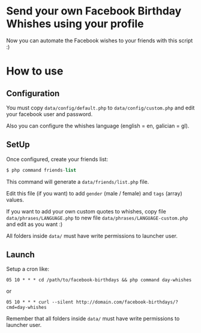# Send your own Facebook Birthday Whishes using your profile

Now you can automate the Facebook wishes to your friends with this script :)

# How to use

## Configuration

You must copy `data/config/default.php` to `data/config/custom.php` and edit your facebook user and password.

Also you can configure the whishes language (english = en, galician = gl).

## SetUp

Once configured, create your friends list:

```php
$ php command friends-list
```

This command will generate a `data/friends/list.php` file.

Edit this file (if you want) to add `gender` (male / female) and `tags` (array) values.

If you want to add your own custom quotes to whishes, copy file `data/phrases/LANGUAGE.php` to new file `data/phrases/LANGUAGE-custom.php` and edit as you want :)

All folders inside `data/` must have write permissions to launcher user.

## Launch

Setup a cron like:

```
05 10 * * * cd /path/to/facebook-birthdays && php command day-whishes
```

or

```
05 10 * * * curl --silent http://domain.com/facebook-birthdays/?cmd=day-whishes
```

Remember that all folders inside `data/` must have write permissions to launcher user.
